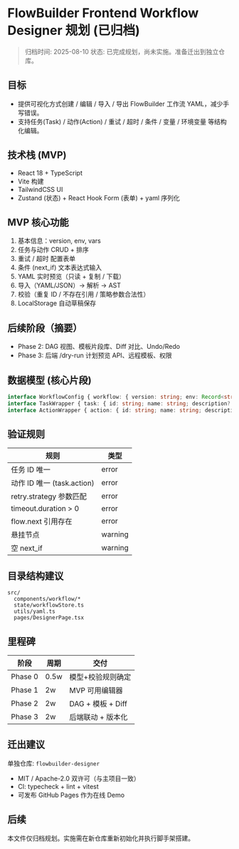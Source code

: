 # FlowBuilder Frontend Workflow Designer 规划 (已归档)

> 归档时间: 2025-08-10
> 状态: 已完成规划，尚未实施。准备迁出到独立仓库。

## 目标
- 提供可视化方式创建 / 编辑 / 导入 / 导出 FlowBuilder 工作流 YAML，减少手写错误。
- 支持任务(Task) / 动作(Action) / 重试 / 超时 / 条件 / 变量 / 环境变量 等结构化编辑。

## 技术栈 (MVP)
- React 18 + TypeScript
- Vite 构建
- TailwindCSS UI
- Zustand (状态) + React Hook Form (表单) + yaml 序列化

## MVP 核心功能
1. 基本信息：version, env, vars
2. 任务与动作 CRUD + 排序
3. 重试 / 超时 配置表单
4. 条件 (next_if) 文本表达式输入
5. YAML 实时预览（只读 + 复制 / 下载）
6. 导入（YAML/JSON）→ 解析 → AST
7. 校验（重复 ID / 不存在引用 / 策略参数合法性）
8. LocalStorage 自动草稿保存

## 后续阶段（摘要）
- Phase 2: DAG 视图、模板片段库、Diff 对比、Undo/Redo
- Phase 3: 后端 /dry-run 计划预览 API、远程模板、权限

## 数据模型 (核心片段)
```ts
interface WorkflowConfig { workflow: { version: string; env: Record<string,string>; vars: Record<string,string>; tasks: TaskWrapper[]; }; }
interface TaskWrapper { task: { id: string; name: string; description?: string; actions: ActionWrapper[]; }; }
interface ActionWrapper { action: { id: string; name: string; description?: string; type: 'builtin'|'cmd'|'http'|'wasm'; flow: { next?: string|null; next_if?: string; retry?: RetryConfig; timeout?: TimeoutConfig; }; outputs?: Record<string,string>; parameters?: Record<string,any>; }; }
```

## 验证规则
| 规则 | 类型 |
|------|------|
| 任务 ID 唯一 | error |
| 动作 ID 唯一 (task.action) | error |
| retry.strategy 参数匹配 | error |
| timeout.duration > 0 | error |
| flow.next 引用存在 | error |
| 悬挂节点 | warning |
| 空 next_if | warning |

## 目录结构建议
```
src/
  components/workflow/*
  state/workflowStore.ts
  utils/yaml.ts
  pages/DesignerPage.tsx
```

## 里程碑
| 阶段 | 周期 | 交付 |
|------|------|------|
| Phase 0 | 0.5w | 模型+校验规则确定 |
| Phase 1 | 2w | MVP 可用编辑器 |
| Phase 2 | 2w | DAG + 模板 + Diff |
| Phase 3 | 2w | 后端联动 + 版本化 |

## 迁出建议
单独仓库: `flowbuilder-designer`
- MIT / Apache-2.0 双许可（与主项目一致）
- CI: typecheck + lint + vitest
- 可发布 GitHub Pages 作为在线 Demo

## 后续
本文件仅归档规划。实施需在新仓库重新初始化并执行脚手架搭建。
